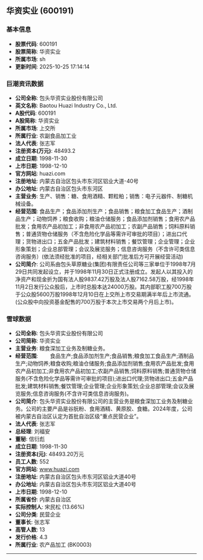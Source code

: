 ## 华资实业 (600191)

### 基本信息

- **股票代码**: 600191
- **股票简称**: 华资实业
- **所属市场**: sh
- **更新时间**: 2025-10-25 17:14:14

### 巨潮资讯数据

- **公司全称**: 包头华资实业股份有限公司
- **英文名称**: Baotou Huazi Industry Co., Ltd.
- **A股代码**: 600191
- **A股简称**: 华资实业
- **所属市场**: 上交所
- **所属行业**: 农副食品加工业
- **法人代表**: 张志军
- **注册资本(万元)**: 48493.2
- **成立日期**: 1998-11-30
- **上市日期**: 1998-12-10
- **官方网站**: huazi.com
- **注册地址**: 内蒙古自治区包头市东河区铝业大道-40号
- **办公地址**: 内蒙古自治区包头市东河区
- **主营业务**: 生产、销售：糖、食用酒精、颗粒粕；销售：电子元器件、制糖机械设备。
- **经营范围**: 食品生产；食品添加剂生产；食品销售；粮食加工食品生产；酒制品生产；动物饲养；粮食收购；粮油仓储服务；食品添加剂销售；食用农产品批发；食用农产品初加工；非食用农产品初加工；农副产品销售；饲料原料销售；普通货物仓储服务（不含危险化学品等需许可审批的项目）；进出口代理；货物进出口；五金产品批发；建筑材料销售；餐饮管理；企业管理；企业形象策划；企业总部管理；会议及展览服务；信息咨询服务（不含许可类信息咨询服务）(依法须经批准的项目，经相关部门批准后方可开展经营活动)
- **公司简介**: 公司系由包头草原糖业(集团)有限责任公司等三家单位于1998年7月29日共同发起设立，并于1998年11月30日正式注册成立。发起人以其投入的净资产和现金折为国有法人股9837.42万股及法人股7162.58万股，经1998年11月2日发行公众股后，上市时总股本达24000万股。其内部职工股700万股于公众股5600万股1998年12月10日在上交所上市交易期满半年后上市流通。(公众股中向投资基金配售的700万股于本次上市交易两个月后上市)。

### 雪球数据

- **公司全称**: 包头华资实业股份有限公司
- **公司简称**: 华资实业
- **主营业务**: 粮食深加工业务及制糖业务。
- **经营范围**: 　　食品生产;食品添加剂生产;食品销售;粮食加工食品生产;酒制品生产;动物饲养;粮食收购;粮油仓储服务;食品添加剂销售;食用农产品批发;食用农产品初加工;非食用农产品初加工;农副产品销售;饲料原料销售;普通货物仓储服务(不含危险化学品等需许可审批的项目);进出口代理;货物进出口;五金产品批发;建筑材料销售;餐饮管理;企业管理;企业形象策划;企业总部管理;会议及展览服务;信息咨询服务(不含许可类信息咨询服务)。
- **公司简介**: 包头华资实业股份有限公司的主营业务是粮食深加工业务及制糖业务。公司的主要产品是谷朊粉、食用酒精、黄原胶、食糖。2024年度，公司被内蒙古自治区认定为首批自治区级“重点民营企业”。
- **法人代表**: 张志军
- **总经理**: 刘福安
- **董秘**: 信衍彪
- **成立日期**: 1998-11-30
- **注册资本(元)**: 48493.20万元
- **员工人数**: 552
- **官方网站**: www.huazi.com
- **注册地址**: 内蒙古自治区包头市东河区铝业大道40号
- **办公地址**: 内蒙古自治区包头市东河区铝业大道40号
- **上市日期**: 1998-12-10
- **所属省份**: 内蒙古自治区
- **实际控制人**: 宋民松 (13.66%)
- **公司分类**: 民营企业
- **董事长**: 张志军
- **高管人数**: 13
- **发行价格**: 4.3
- **所属行业**: 农产品加工 (BK0003)

---
